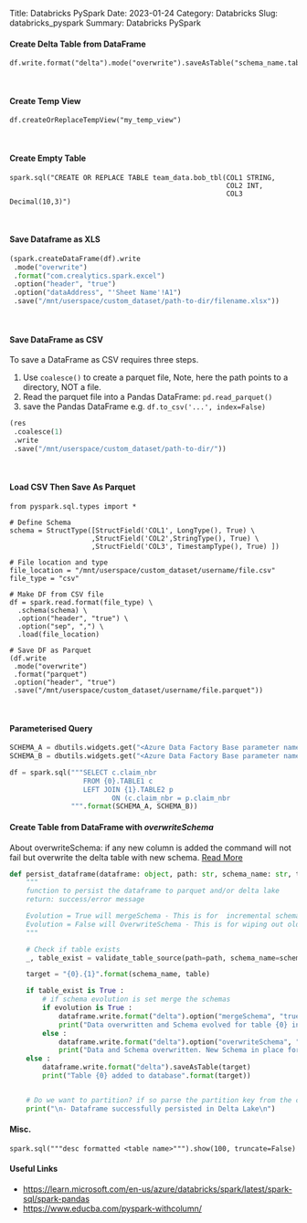 Title: Databricks PySpark
Date: 2023-01-24
Category: Databricks
Slug: databricks_pyspark
Summary: Databricks PySpark


#### Create Delta Table from DataFrame
```
df.write.format("delta").mode("overwrite").saveAsTable("schema_name.table_name")
```

<br>


#### Create Temp View
```
df.createOrReplaceTempView("my_temp_view")
```

<br>

#### Create Empty Table 
```
spark.sql("CREATE OR REPLACE TABLE team_data.bob_tbl(COL1 STRING, 
                                                     COL2 INT, 
                                                     COL3 Decimal(10,3)")
```

<br>

#### Save Dataframe as XLS
```python
(spark.createDataFrame(df).write
 .mode("overwrite")
 .format("com.crealytics.spark.excel")
 .option("header", "true")
 .option("dataAddress", "'Sheet Name'!A1")
 .save("/mnt/userspace/custom_dataset/path-to-dir/filename.xlsx"))
```

<br>

#### Save DataFrame as CSV

To save a DataFrame as CSV requires three steps. 

1. Use `coalesce()` to create a parquet file, Note, here the path points to a directory, NOT a file.
2. Read the parquet file into a Pandas DataFrame: `pd.read_parquet()`
3. save the Pandas DataFrame e.g. `df.to_csv('...', index=False)`

```python
(res
 .coalesce(1)
 .write
 .save("/mnt/userspace/custom_dataset/path-to-dir/"))
```

<br>

#### Load CSV Then Save As Parquet
```
from pyspark.sql.types import *

# Define Schema
schema = StructType([StructField('COL1', LongType(), True) \
                    ,StructField('COL2',StringType(), True) \
                    ,StructField('COL3', TimestampType(), True) ])

# File location and type
file_location = "/mnt/userspace/custom_dataset/username/file.csv"
file_type = "csv"

# Make DF from CSV file
df = spark.read.format(file_type) \
  .schema(schema) \
  .option("header", "true") \
  .option("sep", ",") \
  .load(file_location)
  
# Save DF as Parquet
(df.write
 .mode("overwrite")
 .format("parquet")
 .option("header", "true")
 .save("/mnt/userspace/custom_dataset/username/file.parquet"))
```

<br>

#### Parameterised Query

```python
SCHEMA_A = dbutils.widgets.get("<Azure Data Factory Base parameter name 1>")
SCHEMA_B = dbutils.widgets.get("<Azure Data Factory Base parameter name 2>")

df = spark.sql("""SELECT c.claim_nbr 
                  FROM {0}.TABLE1 c
                  LEFT JOIN {1}.TABLE2 p
                         ON (c.claim_nbr = p.claim_nbr 
               """.format(SCHEMA_A, SCHEMA_B))
```

#### Create Table from DataFrame with *overwriteSchema*

About overwriteSchema: if any new column is added the command will not fail but overwrite the delta table with new schema. 
[Read More](https://mungingdata.com/delta-lake/schema-enforcement-evolution-mergeschema-overwriteschema/)

```python
def persist_dataframe(dataframe: object, path: str, schema_name: str, table: str, evolution: bool = False) -> None :
    """
    function to persist the dataframe to parquet and/or delta lake
    return: success/error message

    Evolution = True will mergeSchema - This is for  incremental schema changes.
    Evolution = False will OverwriteSchema - This is for wiping out old schema for new schema
    """

    # Check if table exists
    _, table_exist = validate_table_source(path=path, schema_name=schema_name, table=table)

    target = "{0}.{1}".format(schema_name, table)

    if table_exist is True :
        # if schema evolution is set merge the schemas
        if evolution is True :
            dataframe.write.format("delta").option("mergeSchema", "true").mode("overwrite").saveAsTable(target)
            print("Data overwritten and Schema evolved for table {0} in database".format(target))
        else :
            dataframe.write.format("delta").option("overwriteSchema", "true").mode("overwrite").saveAsTable(target)
            print("Data and Schema overwritten. New Schema in place for table {0} in database".format(target))
    else :
        dataframe.write.format("delta").saveAsTable(target)
        print("Table {0} added to database".format(target))


    # Do we want to partition? if so parse the partition key from the config
    print("\n- Dataframe successfully persisted in Delta Lake\n")
```

#### Misc.
```
spark.sql("""desc formatted <table name>""").show(100, truncate=False)
```

#### Useful Links
* https://learn.microsoft.com/en-us/azure/databricks/spark/latest/spark-sql/spark-pandas
* https://www.educba.com/pyspark-withcolumn/
